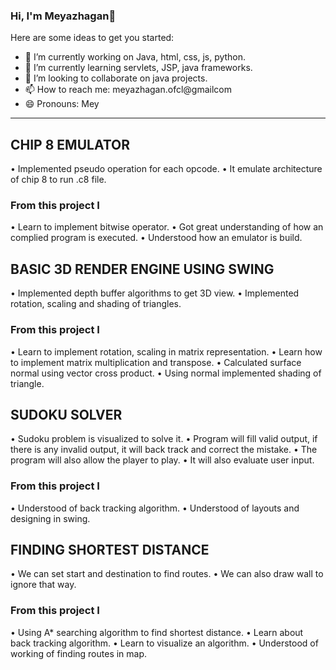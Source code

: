 ### Hi, I'm Meyazhagan👋

Here are some ideas to get you started:

- 🔭 I’m currently working on Java, html, css, js, python.
- 🌱 I’m currently learning servlets, JSP, java frameworks.
- 👯 I’m looking to collaborate on java projects.
- 📫 How to reach me: meyazhagan.ofcl@gmailcom
- 😄 Pronouns: Mey
---

## CHIP 8 EMULATOR
• Implemented pseudo operation for each opcode.
• It emulate architecture of chip 8 to run .c8 file.
### From this project I
• Learn to implement bitwise operator.
• Got great understanding of how an complied program is executed.
• Understood how an emulator is build.

## BASIC 3D RENDER ENGINE USING SWING
• Implemented depth buffer algorithms to get 3D
view.
• Implemented rotation, scaling and shading of triangles.
### From this project I
• Learn to implement rotation, scaling in matrix
representation.
• Learn how to implement matrix multiplication and transpose.
• Calculated surface normal using vector cross product.
• Using normal implemented shading of triangle.

## SUDOKU SOLVER
• Sudoku problem is visualized to solve it.
• Program will fill valid output, if there is any invalid output, it will back track and correct the mistake.
• The program will also allow the player to play.
• It will also evaluate user input.
### From this project I
• Understood of back tracking algorithm.
• Understood of layouts and designing in swing.

## FINDING SHORTEST DISTANCE
• We can set start and destination to find routes.
• We can also draw wall to ignore that way.
### From this project I
• Using A* searching algorithm to find shortest distance.
• Learn about back tracking algorithm.
• Learn to visualize an algorithm.
• Understood of working of finding routes in map.
